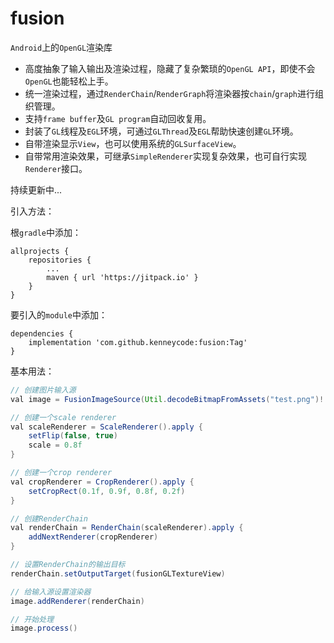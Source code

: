 # fusion

`Android`上的`OpenGL`渲染库

- 高度抽象了输入输出及渲染过程，隐藏了复杂繁琐的`OpenGL API`，即使不会`OpenGL`也能轻松上手。
- 统一渲染过程，通过`RenderChain`/`RenderGraph`将渲染器按`chain`/`graph`进行组织管理。
- 支持`frame buffer`及`GL program`自动回收复用。
- 封装了`GL`线程及`EGL`环境，可通过`GLThread`及`EGL`帮助快速创建`GL`环境。
- 自带渲染显示`View`，也可以使用系统的`GLSurfaceView`。
- 自带常用渲染效果，可继承`SimpleRenderer`实现复杂效果，也可自行实现`Renderer`接口。

持续更新中...

引入方法：

根`gradle`中添加：

```
allprojects {
    repositories {
    	...
    	maven { url 'https://jitpack.io' }
    }
}
```

要引入的`module`中添加：

```
dependencies {
	implementation 'com.github.kenneycode:fusion:Tag'
}
```

基本用法：

```java
// 创建图片输入源
val image = FusionImageSource(Util.decodeBitmapFromAssets("test.png")!!)

// 创建一个scale renderer
val scaleRenderer = ScaleRenderer().apply {
    setFlip(false, true)
    scale = 0.8f
}

// 创建一个crop renderer
val cropRenderer = CropRenderer().apply {
    setCropRect(0.1f, 0.9f, 0.8f, 0.2f)
}

// 创建RenderChain
val renderChain = RenderChain(scaleRenderer).apply {
    addNextRenderer(cropRenderer)
}

// 设置RenderChain的输出目标
renderChain.setOutputTarget(fusionGLTextureView)

// 给输入源设置渲染器
image.addRenderer(renderChain)

// 开始处理
image.process()
```




